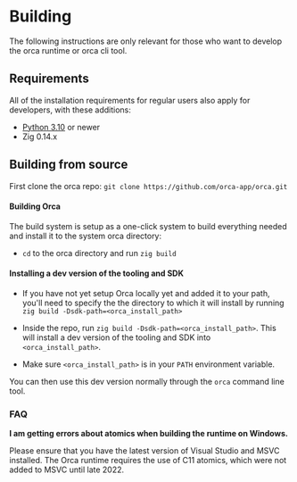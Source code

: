 # Building

The following instructions are only relevant for those who want to develop the orca runtime or orca cli tool.

## Requirements

All of the installation requirements for regular users also apply for developers, with these additions:

- [Python 3.10](https://www.python.org/) or newer
- Zig 0.14.x

## Building from source

First clone the orca repo: `git clone https://github.com/orca-app/orca.git`

#### Building Orca

The build system is setup as a one-click system to build everything needed and install it to the system orca directory:

- `cd` to the orca directory and run `zig build`

#### Installing a dev version of the tooling and SDK

- If you have not yet setup Orca locally yet and added it to your path, you'll need to specify the the directory to which it will install by running `zig build -Dsdk-path=<orca_install_path>`

- Inside the repo, run `zig build -Dsdk-path=<orca_install_path>`. This will install a dev version of the tooling and SDK into `<orca_install_path>`. 
- Make sure `<orca_install_path>` is in your `PATH` environment variable.

You can then use this dev version normally through the `orca` command line tool.

### FAQ

**I am getting errors about atomics when building the runtime on Windows.**

Please ensure that you have the latest version of Visual Studio and MSVC installed. The Orca runtime requires the use of C11 atomics, which were not added to MSVC until late 2022.
